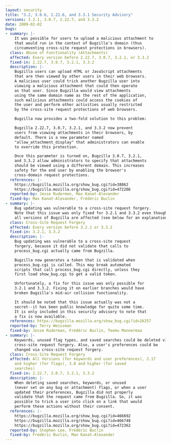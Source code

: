 ```yaml
---
layout: security
title: "3.2, 3.0.6, 2.22.6, and 3.3.1 Security Advisory"
versions: 3.2.1, 3.0.7, 2.22.7, and 3.3.2
date: 2009-02-02
bugs:
- summary: |-
    It was possible for users to upload a malicious attachment to
    that would run in the context of Bugzilla's domain (thus 
    circumventing cross-site request protections in browsers).
  class: Abuse of Functionality (Attachments)
  affected: Every version before 2.22.7, 3.0.7, 3.2.1, or 3.3.2
  fixed-in: 2.22.7, 3.0.7, 3.2.1, 3.3.2
  description: |-
    Bugzilla users can upload HTML or JavaScript attachments
    that are then viewed by other users in their web browsers.
    A malicious user could trick another Bugzilla user into
    viewing a malicious attachment that could then operate
    as that user. Since Bugzilla would view attachments
    using the same domain name as the rest of the application,
    such malicious attachments could access the cookies of
    the user and perform other activities usually restricted
    by the cross-site request protections of web browsers.

    Bugzilla now provides a two-fold solution to this problem:

    Bugzilla 2.22.7, 3.0.7, 3.2.1, and 3.3.2 now prevent
    users from viewing attachments in their browsers, by
    default. There is a new parameter named
    "allow_attachment_display" that administrators can enable
    to override this protection.

    Once this parameter is turned on, Bugzilla 3.0.7, 3.2.1,
    and 3.3.2 allow administrators to specify that attachments
    should be viewed using a different domain. This increases
    safety for the end user by enabling the browser's
    cross-domain request protections.
  references: |-
    https://bugzilla.mozilla.org/show_bug.cgi?id=38862
    https://bugzilla.mozilla.org/show_bug.cgi?id=472206
  reported-by: Jesse Ruderman, Max Kanat-Alexander
  fixed-by: Max Kanat-Alexander, Frédéric Buclin
- summary: |-
    Bug updating was vulnerable to a cross-site request forgery.
    Note that this issue was only fixed for 3.2.1 and 3.3.2 even though
    all versions of Bugzilla are affected (see below for an explanation).
  class: Cross-Site Request Forgery
  affected: Every version before 3.2.1 or 3.3.2
  fixed-in: 3.2.1, 3.3.2
  description: |-
    Bug updating was vulnerable to a cross-site request
    forgery, because it did not validate that calls to
    process_bug.cgi actually came from Bugzilla.

    Bugzilla now generates a token that is validated when
    process_bug.cgi is called. This may break automated
    scripts that call process_bug.cgi directly, unless they
    first load show_bug.cgi to get a valid token.

    Unfortunately, a fix for this issue was only possible for
    3.2.1 and 3.3.2. Fixing it on earlier branches would have
    broken Bugzilla's mid-air collision functionality.

    It should be noted that this issue actually was not a
    secret--it has been public knowledge for quite some time.
    It is only included in this security advisory to note that
    a fix is now available.
  references: https://bugzilla.mozilla.org/show_bug.cgi?id=26257
  reported-by: Terry Weissman
  fixed-by: Jesse Ruderman, Frédéric Buclin, Teemu Mannermaa
- summary: |-
    Keywords, unused flag types, and saved searches could be deleted via
    cross-site request forgery. Also, a user's preferences could be
    changed via cross-site request forgery.
  class: Cross-Site Request Forgery
  affected: All Versions (for keywords and user preferences), 2.17 
    and higher (for flags), 3.0 and higher (for saved
    searches)
  fixed-in: 2.22.7, 3.0.7, 3.2.1, 3.3.2
  description: |-
    When deleting saved searches, keywords, or unused 
    (never set on any bug or attachment) flags, or when a user
    updated their preferences, Bugzilla did not properly 
    validate that the request came from Bugzilla. So, it was
    possible to trick a user into click on a link that would
    perform these actions without their consent.
  references: |-
    https://bugzilla.mozilla.org/show_bug.cgi?id=466692
    https://bugzilla.mozilla.org/show_bug.cgi?id=466748
    https://bugzilla.mozilla.org/show_bug.cgi?id=472362
  reported-by: Stephen Lee, Frédéric Buclin
  fixed-by: Frédéric Buclin, Max Kanat-Alexander
---
```

